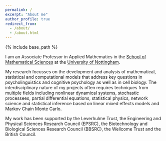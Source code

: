 ```yaml
---
permalink: /
excerpt: "About me"
author_profile: true
redirect_from: 
  - /about/
  - /about.html
---
```


{% include base_path %}

I am an Associate Professor in Applied Mathematics in the [School of Mathematical Sciences](https://www.nottingham.ac.uk/mathematics/index.aspx) at the [University of Nottingham](http://nottingham.ac.uk).

My research focusses on the development and analysis of mathematical, statistical and  computational models that address key questions in psycholinguistics and cognitive psychology as well as in cell biology. The interdisciplinary nature of my projects often requires techniques from multiple fields including nonlinear dynamical systems, stochastic processees, partial differential equations, statistical physics, network science and statistical inference based on linear mixed effects models and Markov Chain Monte Carlo.

My work has been supported by the Leverhulme Trust, the Engineering and Physical Sciences Research Council (EPSRC), the Biotechnology and Biological Sciences Research Council (BBSRC), the Wellcome Trust and the British Council.